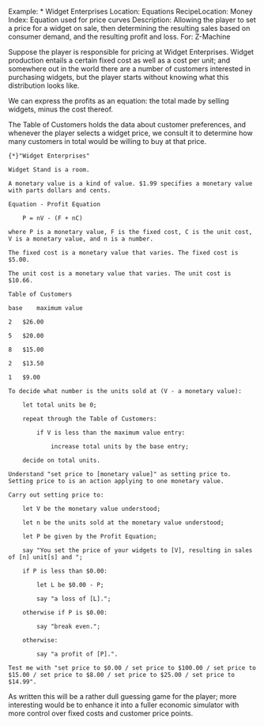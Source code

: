 Example: * Widget Enterprises
Location: Equations
RecipeLocation: Money
Index: Equation used for price curves
Description: Allowing the player to set a price for a widget on sale, then determining the resulting sales based on consumer demand, and the resulting profit and loss.
For: Z-Machine

  
Suppose the player is responsible for pricing at Widget Enterprises. Widget production entails a certain fixed cost as well as a cost per unit; and somewhere out in the world there are a number of customers interested in purchasing widgets, but the player starts without knowing what this distribution looks like.

  
We can express the profits as an equation: the total made by selling widgets, minus the cost thereof.

  
The Table of Customers holds the data about customer preferences, and whenever the player selects a widget price, we consult it to determine how many customers in total would be willing to buy at that price.

  

``` inform7
{*}"Widget Enterprises"

Widget Stand is a room.

A monetary value is a kind of value. $1.99 specifies a monetary value with parts dollars and cents.

Equation - Profit Equation

	P = nV - (F + nC)

where P is a monetary value, F is the fixed cost, C is the unit cost, V is a monetary value, and n is a number.

The fixed cost is a monetary value that varies. The fixed cost is $5.00.

The unit cost is a monetary value that varies. The unit cost is $10.66.

Table of Customers

base	maximum value

2	$26.00

5	$20.00

8 	$15.00

2	$13.50

1	$9.00

To decide what number is the units sold at (V - a monetary value):

	let total units be 0;

	repeat through the Table of Customers:

		if V is less than the maximum value entry:

			increase total units by the base entry;

	decide on total units.

Understand "set price to [monetary value]" as setting price to. Setting price to is an action applying to one monetary value.

Carry out setting price to:

	let V be the monetary value understood;

	let n be the units sold at the monetary value understood;

	let P be given by the Profit Equation;

	say "You set the price of your widgets to [V], resulting in sales of [n] unit[s] and ";

	if P is less than $0.00:

		let L be $0.00 - P;

		say "a loss of [L].";

	otherwise if P is $0.00:

		say "break even.";

	otherwise:

		say "a profit of [P].".

Test me with "set price to $0.00 / set price to $100.00 / set price to $15.00 / set price to $8.00 / set price to $25.00 / set price to $14.99".
```

  
As written this will be a rather dull guessing game for the player; more interesting would be to enhance it into a fuller economic simulator with more control over fixed costs and customer price points.

